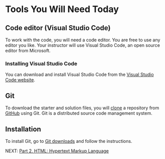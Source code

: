 # Tools You Will Need Today

## Code editor (Visual Studio Code)

To work with the code, you will need a code editor. You are free to use any editor you like. Your instructor will use Visual Studio Code, an open source editor from Microsoft.

### Installing Visual Studio Code

You can download and install Visual Studio Code from the [Visual Studio Code website](https://code.visualstudio.com/).

## Git

To download the starter and solution files, you will [clone](https://help.github.com/en/articles/cloning-a-repository) a repository from [GitHub](https://github.com) using Git. Git is a distributed source code management system.

## Installation

To install Git, go to [Git downloads](https://git-scm.com/downloads) and follow the instructions.

NEXT: [Part 2. HTML: Hypertext Markup Language](https://github.com/daniel-dc-cd/web-fundamentals-1/tree/master/Part%202.%20HTML)
